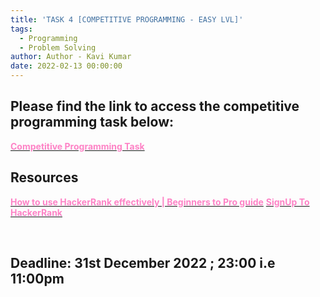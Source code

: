 ```yaml
---
title: 'TASK 4 [COMPETITIVE PROGRAMMING - EASY LVL]'
tags:
  - Programming
  - Problem Solving
author: Author - Kavi Kumar
date: 2022-02-13 00:00:00
---
```


## Please find the link to access the competitive programming task below:

[<b><span style="color: #FE83C6">Competitive Programming Task</span></b>](https://www.hackerrank.com/cp-prelims)

## Resources
[<b><span style="color: #FE83C6">How to use HackerRank effectively | Beginners to Pro guide</span></b>](https://youtu.be/9CpvWF41WrQ)
[<b><span style="color: #FE83C6">SignUp To HackerRank</span></b>](https://www.hackerrank.com/auth/signup)

<br>

## Deadline: <b>31st December 2022 ; 23:00 i.e 11:00pm </b>